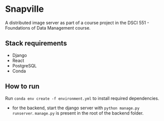 # Snapville

A distributed image server as part of a course project in the DSCI 551 - Foundations of Data Management course.

## Stack requirements

- Django
- React
- PostgreSQL
- Conda

## How to run

Run `conda env create -f environment.yml` to install required dependencies.

- for the backend, start the django server with `python manage.py runserver`. `manage.py` is present in the root of the backend folder.
